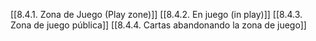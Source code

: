 [[8.4.1. Zona de Juego (Play zone)]]
[[8.4.2. En juego (in play)]]
[[8.4.3.  Zona de juego pública]]
[[8.4.4. Cartas abandonando la zona de juego]]

